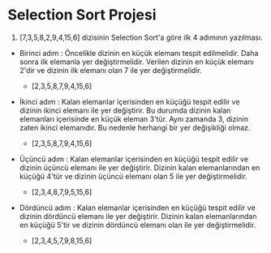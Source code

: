 # Selection Sort Projesi

1. [7,3,5,8,2,9,4,15,6] dizisinin Selection Sort'a göre ilk 4 adımının yazılması.

* Birinci adım : Öncelikle dizinin en küçük elemanı tespit edilmelidir. Daha sonra ilk elemanla yer değiştirmelidir. Verilen dizinin en küçük elemanı 2'dir ve dizinin ilk elemanı olan 7 ile yer değiştirmelidir.

    * [2,3,5,8,7,9,4,15,6]

* İkinci adım : Kalan elemanlar içerisinden en küçüğü tespit edilir ve dizinin ikinci elemanı ile yer değiştirir. Bu durumda dizinin kalan elemanları içerisinde en küçük eleman 3'tür. Aynı zamanda 3, dizinin zaten ikinci elemanıdır. Bu nedenle herhangi bir yer değişikliği olmaz.
    
    * [2,3,5,8,7,9,4,15,6]

* Üçüncü adım : Kalan elemanlar içerisinden en küçüğü tespit edilir ve dizinin üçüncü elemanı ile yer değiştirir. Dizinin kalan elemanlarından en küçüğü 4'tür ve dizinin üçüncü elemanı olan 5 ile yer değiştirmelidir.

    * [2,3,4,8,7,9,5,15,6]

* Dördüncü adım : Kalan elemanlar içerisinden en küçüğü tespit edilir ve dizinin dördüncü elemanı ile yer değiştirir. Dizinin kalan elemanlarından en küçüğü 5'tir ve dizinin dördüncü elemanı olan  ile yer değiştirmelidir.

    * [2,3,4,5,7,9,8,15,6]